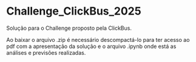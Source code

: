 # Challenge_ClickBus_2025
Solução para o Challenge proposto pela ClickBus.

Ao baixar o arquivo .zip é necessário descompactá-lo para ter acesso ao pdf com a apresentação da solução e o arquivo .ipynb onde está as análises e previsões realizadas.
